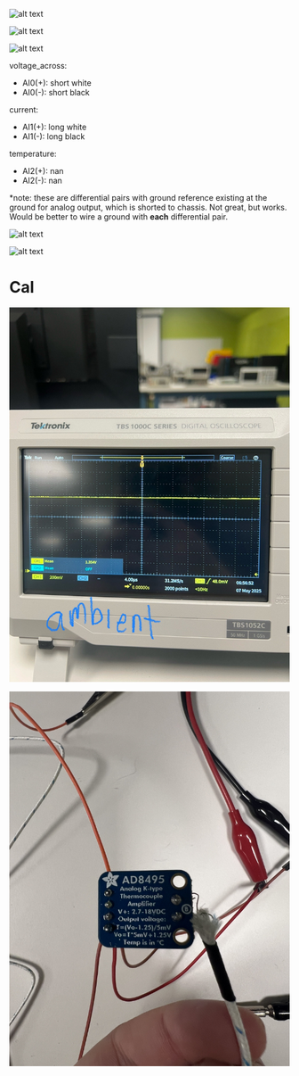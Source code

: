 ![alt text](image.png)

![alt text](image-1.png)

![alt text](image-2.png)

voltage_across:<br>
- AI0(+): short white
- AI0(-): short black

current:<br>
- AI1(+): long white
- AI1(-): long black

temperature:<br>
- AI2(+): nan
- AI2(-): nan

*note: these are differential pairs with ground reference existing at the ground for analog output, which is shorted to chassis. Not great, but works. Would be better to wire a ground with **each** differential pair.

![alt text](image-3.png)

![alt text](image-4.png)

# Cal

![alt text](IMG_5914.jpeg)

![alt text](IMG_5913.jpeg)